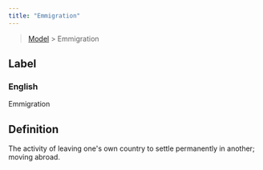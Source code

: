 ```yaml
---
title: "Emmigration"
---
```


> [Model](../../) > Emmigration

## Label

### English
Emmigration


## Definition
The activity of leaving one's own country to settle permanently in another; moving abroad. 


    
